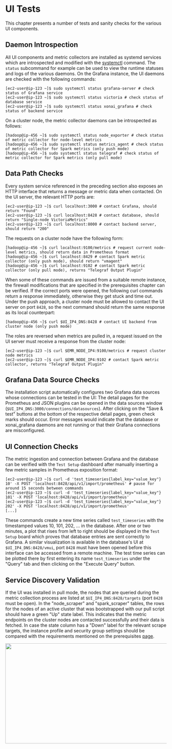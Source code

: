 # UI Tests
This chapter presents a number of tests and sanity checks for the various UI components.

## Daemon Introspection
All UI components and metric collectors are installed as systemd services which are introspected and modified with the [systemctl](https://www.man7.org/linux/man-pages/man1/systemctl.1.html) command.
The `status` subcommand for example can be used to view the runtime statuses and logs of the various daemons. On the Grafana instance, the UI daemons are checked with the following commands:
``` shell
[ec2-user@ip-123 ~]$ sudo systemctl status grafana-server # check status of Grafana service
[ec2-user@ip-123 ~]$ sudo systemctl status victoria # check status of database service
[ec2-user@ip-123 ~]$ sudo systemctl status xonai_grafana # check status of backend service
```

On a cluster node, the metric collector daemons can be introspected as follows:
``` shell
[hadoop@ip-456 ~]$ sudo systemctl status node_exporter # check status of metric collector for node-level metrics
[hadoop@ip-456 ~]$ sudo systemctl status metrics_agent # check status of metric collector for Spark metrics (only push mode)
[hadoop@ip-456 ~]$ sudo systemctl status telegraf # check status of metric collector for Spark metrics (only pull mode)
```

## Data Path Checks
Every system service referenced in the preceding section also exposes an HTTP interface that returns a message or metric data when contacted. On the UI server, the
relevant HTTP ports are:
``` shell
[ec2-user@ip-123 ~]$ curl localhost:3000 # contact Grafana, should return "Found"
[ec2-user@ip-123 ~]$ curl localhost:8428 # contact database, should return "Single-node VictoriaMetrics"
[ec2-user@ip-123 ~]$ curl localhost:8000 # contact backend server, should return "200"
```

The requests on a cluster node have the following form:
``` shell
[hadoop@ip-456 ~]$ curl localhost:9100/metrics # request current node-level metrics, should return data in Prometheus format 
[hadoop@ip-456 ~]$ curl localhost:8429 # contact Spark metric collector (only push mode), should return "vmagent"
[hadoop@ip-456 ~]$ curl localhost:9102 # contact Spark metric collector (only pull mode), returns "Telegraf Output Plugin" 
```

When some of these commands are issued from a suitable remote instance, the firewall modifications that are specified in the prerequisites chapter can be verified. If the correct ports were opened,
the following curl commands return a response immediately, otherwise they get stuck and time out. Under the push approach, a cluster node must be allowed to contact the UI server on port `8428`, so the
next command should return the same response as its local counterpart:
``` shell
[hadoop@ip-456 ~]$ curl $UI_IP4_DNS:8428 # contact UI backend from cluster node (only push mode)
```

The roles are reversed when metrics are pulled in, a request issued on the UI server must receive a response from the cluster node:
``` shell
[ec2-user@ip-123 ~]$ curl $EMR_NODE_IP4:9100/metrics # request cluster node metrics 
[ec2-user@ip-123 ~]$ curl $EMR_NODE_IP4:9102 # contact Spark metric collector, returns "Telegraf Output Plugin" 
```

## Grafana Data Source Checks
The installation script automatically configures two Grafana data sources whose connections can be tested in the UI: The detail pages for the Prometheus and JSON plugins can be opened in
the data sources window (`$UI_IP4_DNS:3000/connections/datasources`). After clicking on the "Save & test" buttons at the bottom of the respective detail pages, green check marks should occur. Error messages
would indicate that the database or xonai_grafana daemons are not running or that their Grafana connections are misconfigured.

## UI Connection Checks
The metric ingestion and connection between Grafana and the database can be verified with the `Test Setup` dashboard after manually inserting a few metric samples in Prometheus exposition format:
``` shell
[ec2-user@ip-123 ~]$ curl -d 'test_timeseries{label_key="value_key"} 10' -X POST 'localhost:8428/api/v1/import/prometheus' # pause for around 15 seconds between commands
[ec2-user@ip-123 ~]$ curl -d 'test_timeseries{label_key="value_key"} 101' -X POST 'localhost:8428/api/v1/import/prometheus'
[ec2-user@ip-123 ~]$ curl -d 'test_timeseries{label_key="value_key"} 202' -X POST 'localhost:8428/api/v1/import/prometheus'
[...]
```

These commands create a new time series called `test_timeseries` with the timestamped values 10, 101, 202, ... in the database. After one or two minutes, a plot that rises from left to right should be
displayed in the `Test Setup` board which proves that database entries are sent correctly to Grafana. A similar visualization is available in the database's UI at
`$UI_IP4_DNS:8428/vmui`, port `8428` must have been opened before this interface can be
accessed from a remote machine. The test time series can be plotted there by first entering its name `test_timeseries` under the "Query" tab and then clicking on the "Execute Query" button.

## Service Discovery Validation
If the UI was installed in pull mode, the nodes that are queried during the metric collection process are listed at `$UI_IP4_DNS:8428/targets` (port `8428` must be open). In the "node_scraper" and 
"spark_scraper" tables, the rows for the nodes of an active
cluster that was bootstrapped with our pull script should have a green "Up" state label. This indicates that the metric endpoints on the cluster nodes are contacted successfully and their data is
fetched. In case the state column has a "Down" label for the relevant scrape targets, the instance profile and security group settings should be compared with the requirements mentioned
on the prerequisites [page](./prerequ-emr.md).

<img src="../images/ScrapeTargets.png" width="648" height="312" />
